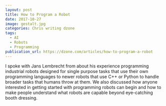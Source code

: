 ```yaml
---
layout: post
title: How to Program a Robot
date: 2017-10-27
image: gestalt.jpg
categories: Chris writing dzone
tags:
  - AI
  - Robots
  - Programming
publication_url: https://dzone.com/articles/how-to-program-a-robot
---
```


I spoke with Jans Lembrecht from about his experience programming industrial robots designed for single purpose tasks that use their own programming languages to newer robots that use C++ or Python to handle broader tasks that humans throw at them. We also discussed how anyone interested in getting started with programming robots can begin and how to make people understand what robots are capable beyond eye-catching booth dressing.
